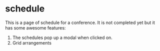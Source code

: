# schedule

This is a page of schedule for a conference. It is not completed yet but it has some awesome features:
1. The schedules pop up a modal when clicked on.
2. Grid arrangements
